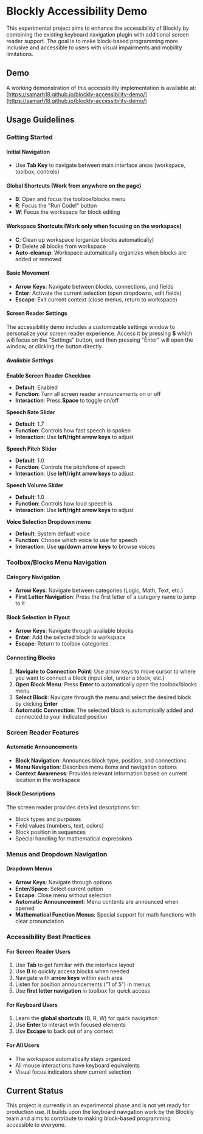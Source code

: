# Blockly Accessibility Demo

This experimental project aims to enhance the accessibility of Blockly by combining the existing keyboard navigation plugin with additional screen reader support. The goal is to make block-based programming more inclusive and accessible to users with visual impairments and mobility limitations.

## Demo

A working demonstration of this accessibility implementation is available at: [https://samarh18.github.io/blockly-accessibility-demo/](https://samarh18.github.io/blockly-accessibility-demo/)

## Usage Guidelines

### Getting Started

#### Initial Navigation
- Use **Tab Key** to navigate between main interface areas (workspace, toolbox, controls)

#### Global Shortcuts (Work from anywhere on the page)
- **B**: Open and focus the toolbox/blocks menu
- **R**: Focus the "Run Code!" button  
- **W**: Focus the workspace for block editing

#### Workspace Shortcuts (Work only when focusing on the workspace)
- **C**: Clean up workspace (organize blocks automatically)
- **D**: Delete all blocks from workspace
- **Auto-cleanup**: Workspace automatically organizes when blocks are added or removed 

#### Basic Movement
- **Arrow Keys**: Navigate between blocks, connections, and fields
- **Enter**: Activate the current selection (open dropdowns, edit fields)
- **Escape**: Exit current context (close menus, return to workspace)

#### Screen Reader Settings

The accessibility demo includes a customizable settings window to personalize your screen reader experience. Access it by pressing **S** which will focus on the "Settings" button, and then pressing "Enter" will open the window, or clicking the button directly.


##### Available Settings

**Enable Screen Reader Checkbox**
- **Default**: Enabled
- **Function**: Turn all screen reader announcements on or off
- **Interaction**: Press **Space** to toggle on/off

**Speech Rate Slider**
- **Default**: 1.7
- **Function**: Controls how fast speech is spoken
- **Interaction**: Use **left/right arrow keys** to adjust

**Speech Pitch Slider**
- **Default**: 1.0
- **Function**: Controls the pitch/tone of speech
- **Interaction**: Use **left/right arrow keys** to adjust

**Speech Volume Slider**
- **Default**: 1.0
- **Function**: Controls how loud speech is
- **Interaction**: Use **left/right arrow keys** to adjust

**Voice Selection Dropdown menu**
- **Default**: System default voice
- **Function**: Choose which voice to use for speech
- **Interaction**: Use **up/down arrow keys** to browse voices

### Toolbox/Blocks Menu Navigation

#### Category Navigation
- **Arrow Keys**: Navigate between categories (Logic, Math, Text, etc.)
- **First Letter Navigation**: Press the first letter of a category name to jump to it

#### Block Selection in Flyout
- **Arrow Keys**: Navigate through available blocks
- **Enter**: Add the selected block to workspace
- **Escape**: Return to toolbox categories

#### Connecting Blocks
1. **Navigate to Connection Point**: Use arrow keys to move cursor to where you want to connect a block (input slot, under a block, etc.)
2. **Open Block Menu**: Press **Enter** to automatically open the toolbox/blocks menu
3. **Select Block**: Navigate through the menu and select the desired block by clicking **Enter**
4. **Automatic Connection**: The selected block is automatically added and connected to your indicated position


### Screen Reader Features

#### Automatic Announcements
- **Block Navigation**: Announces block type, position, and connections
- **Menu Navigation**: Describes menu items and navigation options
- **Context Awareness**: Provides relevant information based on current location in the workspace

#### Block Descriptions
The screen reader provides detailed descriptions for:
- Block types and purposes
- Field values (numbers, text, colors)
- Block position in sequences
- Special handling for mathematical expressions

### Menus and Dropdown Navigation

#### Dropdown Menus
- **Arrow Keys**: Navigate through options
- **Enter/Space**: Select current option
- **Escape**: Close menu without selection
- **Automatic Announcement**: Menu contents are announced when opened
- **Mathematical Function Menus**: Special support for math functions with clear pronunciation

### Accessibility Best Practices

#### For Screen Reader Users
1. Use **Tab** to get familiar with the interface layout
2. Use **B** to quickly access blocks when needed
3. Navigate with **arrow keys** within each area
4. Listen for position announcements ("1 of 5") in menus
5. Use **first letter navigation** in toolbox for quick access

#### For Keyboard Users
1. Learn the **global shortcuts** (B, R, W) for quick navigation
3. Use **Enter** to interact with focused elements
4. Use **Escape** to back out of any context

#### For All Users
- The workspace automatically stays organized
- All mouse interactions have keyboard equivalents
- Visual focus indicators show current selection



## Current Status

This project is currently in an experimental phase and is not yet ready for production use. It builds upon the keyboard navigation work by the Blockly team and aims to contribute to making block-based programming accessible to everyone.